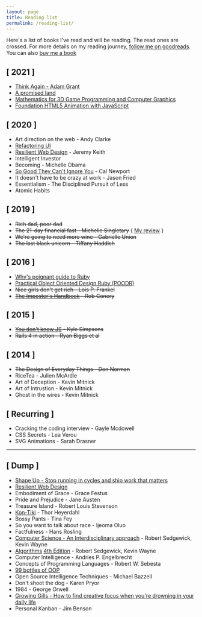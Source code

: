 ```yaml
---
layout: page
title: Reading list
permalink: /reading-list/
---
```

Here's a list of books I've read and will be reading. The read ones are crossed.
For more details on my reading journey, [follow me on goodreads][15]. You can also [buy me a book][21]

## [ 2021 ]
- [Think Again - Adam Grant](https://amz.run/55mm)
- [A promised land](https://amzn.to/2LFcFtY)
- [Mathematics for 3D Game Programming and Computer Graphics](https://amzn.to/3apTqxG)
- [Foundation HTML5 Animation with JavaScript](https://amzn.to/3emGKJ4)
## [ 2020 ]
- Art direction on the web - Andy Clarke
- [Refactoring UI][19]
- [Resilient Web Design][20] - Jeremy Keith
- Intelligent Investor
- Becoming - Michelle Obama
- [So Good They Can't Ignore You][32] - Cal Newport
- It doesn't have to be crazy at work - Jason Fried
- Essentialism - The Disciplined Pursuit of Less
- Atomic Habits

## [ 2019 ]
- <del>Rich dad, poor dad</del>
- <del>The 21-day financial fast - Michelle Singletary</del> { [My review][16] }
- <del>We're going to need more wine - Gabrielle Union</del>
- <del>The last black unicorn - Tiffany Haddish</del>

## [ 2016 ]
- [Why's poignant guide to Ruby][1]
- [Practical Object Oriented Design Ruby (POODR)][2]
- <del>Nice girls don't get rich - Lois P. Frankel</del>
- <del>[The Imposter's Handbook][6] - Rob Conery</del>

## [ 2015 ]
- <del>[You don't know JS][5] - Kyle Simpsons</del>
- <del>Rails 4 in action - Ryan Biggs et al</del>

## [ 2014 ]
- <del>The Design of Everyday Things - Don Norman</del>
- RiceTea - Julien McArdle
- Art of Deception - Kevin Mitnick
- Art of Intrustion - Kevin Mitnick
- Ghost in the wires - Kevin Mitnick

## [ Recurring ]
- Cracking the coding interview - Gayle Mcdowell
- CSS Secrets - Lea Verou
- SVG Animations - Sarah Drasner

<hr>

## [ Dump ]
- [Shape Up - Stop running in cycles and ship work that matters][17]
- [Resilient Web Design][18]
- Embodiment of Grace - Grace Festus
- Pride and Prejudice - Jane Austen
- Treasure Island - Robert Louis Stevenson
- [Kon-Tiki][33] - Thor Heyerdahl
- Bossy Pants - Tina Fey
- So you want to talk about race - Ijeoma Oluo
- Factfulness - Hans Rosling
- [Computer Science - An Interdisciplinary approach][34] - Robert Sedgewick, Kevin Wayne
- [Algorithms][35] [4th Edition][12] - Robert Sedgewick, Kevin Wayne
- Computer Intelligence - Andries P. Engelbrecht
- Concepts of Programming Languages - Robert W. Sebesta
- [99 bottles of OOP][14]
- Open Source Intelligence Techniques - Michael Bazzell
- Don't shoot the dog - Karen Pryor
- 1984 - George Orwell
- [Growing Gills - How to find creative focus when you're drowning in your daily life][36]
- Personal Kanban - Jim Benson


[1]:http://mislav.uniqpath.com/poignant-guide/
[2]:http://www.poodr.com
[5]:https://github.com/getify/You-Dont-Know-JS
[6]:https://bigmachine.io/products/the-imposters-handbook/
[12]:http://algs4.cs.princeton.edu/home/
[14]:https://www.sandimetz.com/99bottles
[15]:https://www.goodreads.com/user/show/22575742-joseph-rex
[16]:https://www.goodreads.com/review/show/2801800510
[17]:https://basecamp.com/shapeup
[18]:https://resilientwebdesign.com/introduction/
[19]:https://refactoringui.com/
[20]:https://resilientwebdesign.com
[21]:https://read.gift/u/josephrexme


<!-- Amazon Affiliate Links -->
[31]: https://amzn.to/2LFcFtY
[32]:https://www.amazon.com/Good-They-Cant-Ignore-You/dp/1455509124?tag=josephrexme-20&geniuslink=true
[33]:https://www.amazon.com/Kon-Tiki-Across-Pacific-Thor-Heyerdahl/dp/0671726528?tag=josephrexme-20&geniuslink=true
[34]:https://www.amazon.com/gp/product/0134076427?tag=josephrexme-20&geniuslink=true
[35]:https://www.amazon.com/gp/product/032157351X?tag=josephrexme-20&geniuslink=true
[36]:https://www.amazon.com/dp/B07284HSHQ?tag=josephrexme-20&geniuslink=true
